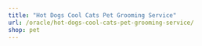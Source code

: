 ```yaml
---
title: "Hot Dogs Cool Cats Pet Grooming Service"
url: /oracle/hot-dogs-cool-cats-pet-grooming-service/
shop: pet
---
```

